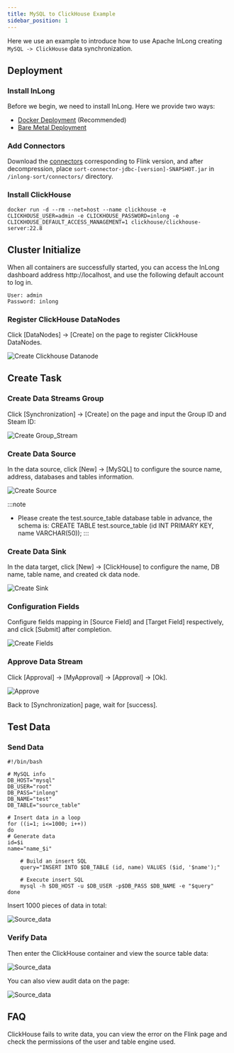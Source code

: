 ```yaml
---
title: MySQL to ClickHouse Example
sidebar_position: 1
---
```


Here we use an example to introduce how to use Apache InLong creating `MySQL -> ClickHouse` data synchronization.

## Deployment
### Install InLong

Before we begin, we need to install InLong. Here we provide two ways:
- [Docker Deployment](deployment/docker.md) (Recommended)
- [Bare Metal Deployment](deployment/bare_metal.md)

### Add Connectors

Download the [connectors](https://inlong.apache.org/downloads/) corresponding to Flink version, and after decompression, place `sort-connector-jdbc-[version]-SNAPSHOT.jar` in `/inlong-sort/connectors/` directory.

### Install ClickHouse
```shell
docker run -d --rm --net=host --name clickhouse -e CLICKHOUSE_USER=admin -e CLICKHOUSE_PASSWORD=inlong -e CLICKHOUSE_DEFAULT_ACCESS_MANAGEMENT=1 clickhouse/clickhouse-server:22.8
```

## Cluster Initialize
When all containers are successfully started, you can access the InLong dashboard address http://localhost, and use the following default account to log in.
```properties
User: admin
Password: inlong
```

### Register ClickHouse DataNodes

Click [DataNodes] -> [Create] on the page to register ClickHouse DataNodes.

![Create Clickhouse Datanode](img/mysql_clickhouse/clickhouse_datanode.png)

## Create Task
### Create Data Streams Group

Click [Synchronization] → [Create] on the page and input the Group ID and Steam ID:

![Create Group_Stream](img/mysql_clickhouse/group_stream.png)

### Create Data Source
In the data source, click [New] → [MySQL] to configure the source name, address, databases and tables information.

![Create Source](img/mysql_clickhouse/source.png)

:::note
- Please create the test.source_table database table in advance, the schema is: CREATE TABLE test.source_table (id INT PRIMARY KEY, name VARCHAR(50));
:::

### Create Data Sink

In the data target, click [New] → [ClickHouse] to configure the name, DB name, table name, and created ck data node.

![Create Sink](img/mysql_clickhouse/sink.png)

### Configuration Fields

Configure fields mapping in [Source Field] and [Target Field] respectively, and click [Submit] after completion.

![Create Fields](img/mysql_clickhouse/sink_fields.png)

### Approve Data Stream

Click [Approval] -> [MyApproval] -> [Approval] -> [Ok].

![Approve](img/mysql_clickhouse/approve.png)

Back to [Synchronization] page, wait for [success].

## Test Data
### Send Data

```shell
#!/bin/bash

# MySQL info
DB_HOST="mysql"
DB_USER="root"
DB_PASS="inlong"
DB_NAME="test"
DB_TABLE="source_table"

# Insert data in a loop
for ((i=1; i<=1000; i++))
do
# Generate data
id=$i
name="name_$i"

    # Build an insert SQL
    query="INSERT INTO $DB_TABLE (id, name) VALUES ($id, '$name');"

    # Execute insert SQL
    mysql -h $DB_HOST -u $DB_USER -p$DB_PASS $DB_NAME -e "$query"
done
```

Insert 1000 pieces of data in total:

![Source_data](img/mysql_clickhouse/source_data.png)

### Verify Data

Then enter the ClickHouse container and view the source table data:

![Source_data](img/mysql_clickhouse/sink_data.png)

You can also view audit data on the page:

![Source_data](img/mysql_clickhouse/audit.png)

## FAQ
ClickHouse fails to write data, you can view the error on the Flink page and check the permissions of the user and table engine used.